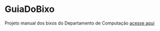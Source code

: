 # GuiaDoBixo
 Projeto manual dos bixos do Departamento de Computação 
 [acesse aqui](https://cacicufscar.github.io/GuiaDoBixo/)
